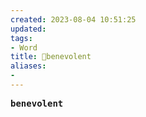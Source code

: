 ```yaml
---
created: 2023-08-04 10:51:25
updated: 
tags: 
- Word
title: 📖benevolent
aliases: 
- 
---
```


<pre><strong>benevolent</strong></pre>
